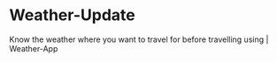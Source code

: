 # Weather-Update
Know the weather where you want to travel for before travelling using | Weather-App
